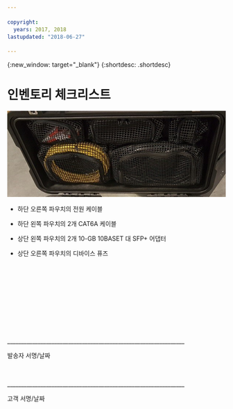 ```yaml
---

copyright:
  years: 2017, 2018
lastupdated: "2018-06-27"

---
```

{:new_window: target="_blank"}
{:shortdesc: .shortdesc}

# 인벤토리 체크리스트


![대량 데이터 마이그레이션 디바이스 인벤토리](/images/MDMDeviceInventory.png)

-	하단 오른쪽 파우치의 전원 케이블

-	하단 왼쪽 파우치의 2개 CAT6A 케이블

-	상단 왼쪽 파우치의 2개 10-GB 10BASET 대 SFP+ 어댑터

-	상단 오른쪽 파우치의 디바이스 퓨즈

   
   
</br> 
</br> 
</br> 
</br> 
</br> 
</br> 
</br> 
</br> 
</hr> 
</br> 
</hr>    
</br> 
________________________________________________________________ 

발송자 서명/날짜


</br> 
</hr>
</br> 
________________________________________________________________ 

고객 서명/날짜

